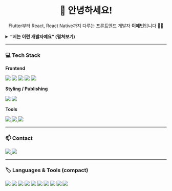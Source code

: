 <!-- 헤더 / 인사 -->
<h1 align="center">👋 안녕하세요!</h1>
<p align="center">
  Flutter부터 React, React Native까지 다루는 프론트엔드 개발자 <b>이예빈</b>입니다 🙋‍♀️
</p>

<!-- 소개 박스 (가벼운 박스 느낌: details) -->
<details>
  <summary><b>“저는 이런 개발자예요” (펼쳐보기)</b></summary>
  <br/>
  <blockquote>
    사용자 경험을 최우선으로 생각하며, 문제를 구조적으로 파악하고 빠르게 실험·개선합니다.<br/>
    Flutter, React, React Native 중심의 멀티플랫폼 프론트엔드 개발에 관심이 많고,<br/>
    협업을 위한 문서화와 꾸준한 리팩토링을 좋아합니다. ✨
  </blockquote>
</details>

<!-- 고정형 소개 박스 (항상 펼쳐진 버전: blockquote) -->
<!-- 필요하면 위 details 대신 이 블록만 남겨두세요 -->
<!--
> 🧩 <b>저는 이런 개발자예요</b>  
> 사용자 경험을 최우선으로 생각하며, 문제를 구조적으로 파악하고 빠르게 실험·개선합니다.  
> Flutter, React, React Native 중심의 멀티플랫폼 프론트엔드 개발에 관심이 많고,  
> 협업을 위한 문서화와 꾸준한 리팩토링을 좋아합니다. ✨
-->

---

### 💻 Tech Stack

<!-- Frontend -->
**Frontend**  
<p>
  <img src="https://img.shields.io/badge/Flutter-02569B?style=for-the-badge&logo=flutter&logoColor=white"/>
  <img src="https://img.shields.io/badge/React-61DAFB?style=for-the-badge&logo=react&logoColor=black"/>
  <img src="https://img.shields.io/badge/React%20Native-61DAFB?style=for-the-badge&logo=react&logoColor=black"/>
  <img src="https://img.shields.io/badge/TypeScript-3178C6?style=for-the-badge&logo=typescript&logoColor=white"/>
  <img src="https://img.shields.io/badge/Next.js-000000?style=for-the-badge&logo=nextdotjs&logoColor=white"/>
</p>

<!-- Styling / Publishing -->
**Styling / Publishing**  
<p>
  <img src="https://img.shields.io/badge/CSS3-1572B6?style=for-the-badge&logo=css3&logoColor=white"/>
  <img src="https://img.shields.io/badge/Responsive%20Web-00A98F?style=for-the-badge&logo=responsive&logoColor=white"/>
</p>

<!-- Tools -->
**Tools**  
<p>
  <a href="https://git-scm.com/" target="_blank">
    <img src="https://img.shields.io/badge/Git-F05032?style=for-the-badge&logo=git&logoColor=white"/>
  </a>
  <a href="https://figma.com" target="_blank">
    <img src="https://img.shields.io/badge/Figma-F24E1E?style=for-the-badge&logo=figma&logoColor=white"/>
  </a>
  <a href="https://code.visualstudio.com/" target="_blank">
    <img src="https://img.shields.io/badge/VS%20Code-007ACC?style=for-the-badge&logo=visualstudiocode&logoColor=white"/>
  </a>
</p>

---

### 📫 Contact
<p>
  <a href="mailto:xevin03@naver.com">
    <img src="https://img.shields.io/badge/Email-xevin03@naver.com-EA4335?style=for-the-badge&logo=gmail&logoColor=white"/>
  </a>
  <a href="https://www.notion.so/2475b0eb6746808c9af4c959cbb53cec?source=copy_link" target="_blank">
    <img src="https://img.shields.io/badge/Notion-000000?style=for-the-badge&logo=notion&logoColor=white"/>
  </a>
</p>

---

<!-- 깔끔한 라벨형 언어/기술 모음 (줄 글자 작은 배지) -->
### 🏷️ Languages & Tools (compact)
<p>
  <img src="https://img.shields.io/badge/Flutter-02569B?style=flat&logo=flutter&logoColor=white"/>
  <img src="https://img.shields.io/badge/React-61DAFB?style=flat&logo=react&logoColor=black"/>
  <img src="https://img.shields.io/badge/React%20Native-61DAFB?style=flat&logo=react&logoColor=black"/>
  <img src="https://img.shields.io/badge/TypeScript-3178C6?style=flat&logo=typescript&logoColor=white"/>
  <img src="https://img.shields.io/badge/Next.js-000000?style=flat&logo=nextdotjs&logoColor=white"/>
  <img src="https://img.shields.io/badge/CSS3-1572B6?style=flat&logo=css3&logoColor=white"/>
  <img src="https://img.shields.io/badge/Responsive%20Web-00A98F?style=flat&logo=google-chrome&logoColor=white"/>
  <img src="https://img.shields.io/badge/Git-F05032?style=flat&logo=git&logoColor=white"/>
  <img src="https://img.shields.io/badge/Figma-F24E1E?style=flat&logo=figma&logoColor=white"/>
  <img src="https://img.shields.io/badge/VS%20Code-007ACC?style=flat&logo=visualstudiocode&logoColor=white"/>
</p>

<!-- (선택) 깃허브 통계 위젯 -->
<!--
### 📊 GitHub Stats
<p>
  <img height="165" src="https://github-readme-stats.vercel.app/api?username=YOUR_GITHUB_ID&show_icons=true&count_private=true" />
  <img height="165" src="https://github-readme-stats.vercel.app/api/top-langs/?username=YOUR_GITHUB_ID&layout=compact" />
</p>
-->
